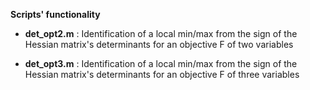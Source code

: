**Scripts' functionality**

* __det_opt2.m__ : Identification of a local min/max from the sign of the Hessian matrix's determinants for an objective F of two variables

* __det_opt3.m__ : Identification of a local min/max from the sign of the Hessian matrix's determinants for an objective F of three variables

